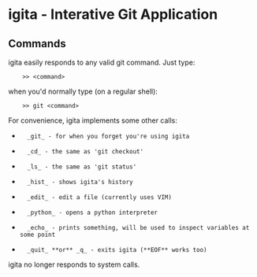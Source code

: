 igita - Interative Git Application
==================================

Commands
--------

igita easily responds to any valid git command. Just type:

        >> <command>

when you'd normally type (on a regular shell):

        >> git <command>

For convenience, igita implements some other calls:

*       _git_ - for when you forget you're using igita
*       _cd_ - the same as 'git checkout'
*       _ls_ - the same as 'git status'
*       _hist_ - shows igita's history
*       _edit_ - edit a file (currently uses VIM)
*       _python_ - opens a python interpreter
*       _echo_ - prints something, will be used to inspect variables at some point
*       _quit_ **or** _q_ - exits igita (**EOF** works too)

igita no longer responds to system calls.
